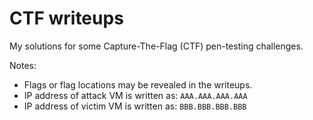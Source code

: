 # CTF writeups

My solutions for some Capture-The-Flag (CTF) pen-testing challenges.

Notes:
* Flags or flag locations may be revealed in the writeups.
* IP address of attack VM is written as: `AAA.AAA.AAA.AAA`
* IP address of victim VM is written as: `BBB.BBB.BBB.BBB`
